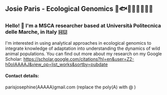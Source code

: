 ## Josie Paris - Ecological Genomics 🐠🐟🐡🦞🐝🐧🦎🪸
### Hello! 👋 I'm a MSCA researcher based at Università Politecnica delle Marche, in Italy 🇭🇺

I'm interested in using analytical approaches in ecological genomics to integrate knowledge of adaptation into understanding the dynamics of wild animal populations. You can find out more about my research on my Google Scholar: https://scholar.google.com/citations?hl=en&user=Z2-h0oIAAAAJ&view_op=list_works&sortby=pubdate 


#### Contact details:
parisjosephine(AAAAA)gmail.com (replace the poly(A) with @ )
